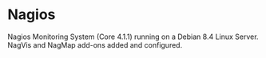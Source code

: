 # Nagios

Nagios Monitoring System (Core 4.1.1) running on a Debian 8.4 Linux Server.
NagVis and NagMap add-ons added and configured.

